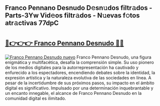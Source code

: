 ## Franco Pennano Desnudo D𝚎sn𝚞dos filtr𝚊dos - Parts-3Yw Vid𝚎os filtr𝚊dos - N𝚞evas f𝚘tos atr𝚊ctivas 77dpC

# <h2><a href="http://mbb5sx.tromn.icu/?c=Franco+Pennano+Desnudo">🔗👉👉👉 Franco Pennano Desnudo 🔗🔗</a></h2>

[![Franco Pennano Desnudo nuevo](https://i.imgur.com/pEAQMta.gif)](http://mbb5sx.tromn.icu/?c=Franco+Pennano+Desnudo)
Franco Pennano Desnudo, una figura enigmática y multifacética, desafía la comprensión simple. Su uso pionero de los medios digitales para la autorrepresentación ha cautivado y enfurecido a los espectadores, encendiendo debates sobre la identidad, la expresión artística y la naturaleza evolutiva de las sociedades en línea. A pesar de la incertidumbre de sus próximos pasos, su impacto en el ámbito digital es significativo. Impulsado por una determinación inquebrantable y un encanto innegable, el alcance de Franco Pennano Desnudo en la comunidad digital es ilimitado.
